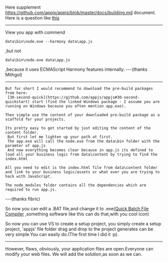 Here supplement https://github.com/appjs/appjs/blob/master/docs/building.md document.
Here is a question like [this](https://github.com/appjs/appjs/issues/147)
***
View you app with commend
```Batch
data\bin\node.exe --harmony data\app.js
```
,but not
```Batch
data\bin\node.exe data\app.js
```
,because it uses ECMAScript Harmony features internally.
---(thanks  Mithgol)
***
```
But for short I would recommend to download the pre-build packages from here:
 [30-second-quick](https://github.com/appjs/appjs#30-second-quickstart) start (find the linked Windows package - I assume you are running on Windows because you often mention app.exe).

Then simple use the content of your downloaded pre-build package as a scaffold for your projects.

Its pretty easy to get started by just editing the content of the content folder.
 But first let me lighten up your path at first.
 The app.exe will call the node.exe from the data\bin folder with the paramter of app.js
 And now everything becomes clear because in app.js its defined to load all your business logic from data\content by trying to find the index.html

All you need to edit is the index.html file from data\content folder and link to your business logic/assets or what ever you are trying to hack with JavaScript.

The node_modules folder contains all the dependencies which are required to run app.js.
```
---(thanks  fibric)

So now you can edit a .BAT file,and change it to .exe([Quick Batch File Compiler](http://www.abyssmedia.com/quickbfc/) ,something software like this can do that,with you cool icon)

So now you can use VS to create a setup project, you simply create a setup project, 'appjs' file folder drag and drop to the project generates can be very simple.You can easily do.(The first time I did it :p).

***
However, flaws, obviously, your application files are open.Everyone can modify your web files.
We will add the solution,as soon as we can.